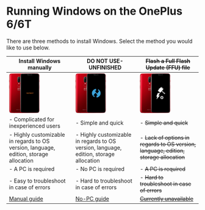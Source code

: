 # Running Windows on the OnePlus 6/6T

There are three methods to install Windows. Select the method you would like to use below.

| **Install Windows manually** | **DO NOT USE-UNFINISHED** | ~~**Flash a Full Flash Update (FFU) file**~~
|------------------------------------------------------------------------------------------------------------------------|-------------------------------------------------------------------------------------------------------------------|-------------------------------------------------------------------------------------------------------------------
| <a href="1-partition.md"><img src="https://github.com/WoA-OnePlus-6-Series/WoA-on-OnePlus6-Series/blob/main/guide/zmanual.png" width="80"></a> | <a href="nopc.md"><img src="https://github.com/WoA-OnePlus-6-Series/WoA-on-OnePlus6-Series/blob/main/guide/znopc.png" width="80"></a> | <a href="ffu.md"><img src="https://github.com/WoA-OnePlus-6-Series/WoA-on-OnePlus6-Series/blob/main/guide/zffu.png" width="80"></a>
| - Complicated for inexperienced users | - Simple and quick | - ~~Simple and quick~~
| - Highly customizable in regards to OS version, language, edition, storage allocation | - Highly customizable in regards to OS version, language, edition, storage allocation | - ~~Lack of options in regards to OS version, language, edition, storage allocation~~
| - A PC is required | - No PC is required | - ~~A PC is required~~
| - Easy to troubleshoot in case of errors | - Hard to troubleshoot in case of errors | - ~~Hard to troubleshoot in case of errors~~
| [Manual guide](1-partition.md) | [No-PC guide](nopc.md) | ~~[Currently unavailable](ffu.md)~~
